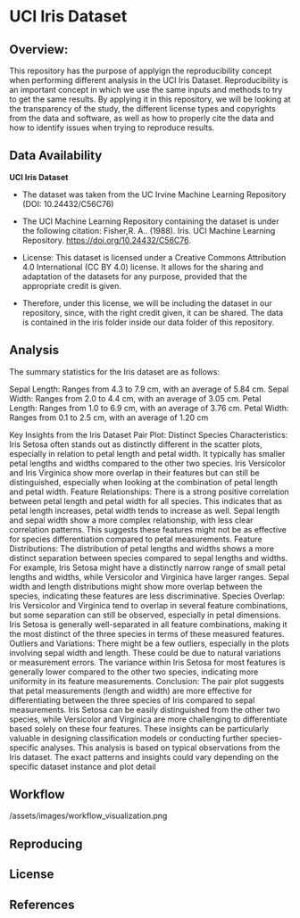# UCI Iris Dataset

## Overview: 

This repository has the purpose of applyign the reproducibility concept when performing different analysis in the UCI Iris Dataset. Reproducibility is an important concept in which we use the same inputs and methods to try to get the same results. By applying it in this repository, we will be looking at the transparency of the study, the different license types and copyrights from the data and software, as well as how to properly cite the data and how to identify issues when trying to reproduce results. 


## Data Availability

**UCI Iris Dataset**
- The dataset was taken from the UC Irvine Machine Learning Repository (DOI: 10.24432/C56C76)

- The UCI Machine Learning Repository containing the dataset is under the following citation: 
Fisher,R. A.. (1988). Iris. UCI Machine Learning Repository. https://doi.org/10.24432/C56C76.

- License: This dataset is licensed under a Creative Commons Attribution 4.0 International (CC BY 4.0) license. It allows for the sharing and adaptation of the datasets for any purpose, provided that the appropriate credit is given.

- Therefore, under this license, we will be including the dataset in our repository, since, with the right credit given, it can be shared. The data is contained in the iris folder inside our data folder of this repository.

## Analysis

The summary statistics for the Iris dataset are as follows:

Sepal Length: Ranges from 4.3 to 7.9 cm, with an average of 5.84 cm.
Sepal Width: Ranges from 2.0 to 4.4 cm, with an average of 3.05 cm.
Petal Length: Ranges from 1.0 to 6.9 cm, with an average of 3.76 cm.
Petal Width: Ranges from 0.1 to 2.5 cm, with an average of 1.20 cm

Key Insights from the Iris Dataset Pair Plot:
Distinct Species Characteristics:
Iris Setosa often stands out as distinctly different in the scatter plots, especially in relation to petal length and petal width. It typically has smaller petal lengths and widths compared to the other two species.
Iris Versicolor and Iris Virginica show more overlap in their features but can still be distinguished, especially when looking at the combination of petal length and petal width.
Feature Relationships:
There is a strong positive correlation between petal length and petal width for all species. This indicates that as petal length increases, petal width tends to increase as well.
Sepal length and sepal width show a more complex relationship, with less clear correlation patterns. This suggests these features might not be as effective for species differentiation compared to petal measurements.
Feature Distributions:
The distribution of petal lengths and widths shows a more distinct separation between species compared to sepal lengths and widths. For example, Iris Setosa might have a distinctly narrow range of small petal lengths and widths, while Versicolor and Virginica have larger ranges.
Sepal width and length distributions might show more overlap between the species, indicating these features are less discriminative.
Species Overlap:
Iris Versicolor and Virginica tend to overlap in several feature combinations, but some separation can still be observed, especially in petal dimensions.
Iris Setosa is generally well-separated in all feature combinations, making it the most distinct of the three species in terms of these measured features.
Outliers and Variations:
There might be a few outliers, especially in the plots involving sepal width and length. These could be due to natural variations or measurement errors.
The variance within Iris Setosa for most features is generally lower compared to the other two species, indicating more uniformity in its feature measurements.
Conclusion:
The pair plot suggests that petal measurements (length and width) are more effective for differentiating between the three species of Iris compared to sepal measurements.
Iris Setosa can be easily distinguished from the other two species, while Versicolor and Virginica are more challenging to differentiate based solely on these four features.
These insights can be particularly valuable in designing classification models or conducting further species-specific analyses.
This analysis is based on typical observations from the Iris dataset. The exact patterns and insights could vary depending on the specific dataset instance and plot detail

## Workflow
/assets/images/workflow_visualization.png


## Reproducing

## License

## References